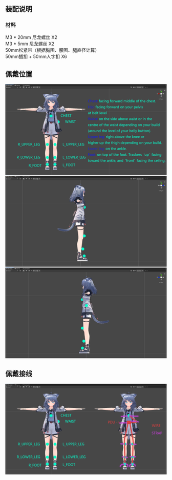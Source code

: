 ## 装配说明
### 材料
M3 * 20mm 尼龙螺丝 X2  
M3 * 5mm 尼龙螺丝 X2  
50mm松紧带（根据胸围、腰围、腿直径计算）  
50mm插扣 + 50mm人字扣 X6  

## 佩戴位置  
![佩戴位置](/PICS/Mounting.png)
![佩戴位置L](/PICS/Mounting-L.png)
![佩戴位置R](/PICS/Mounting-R.png)

## 佩戴接线  
![佩戴接线](/PICS/Mounting-Wiring.png)  
